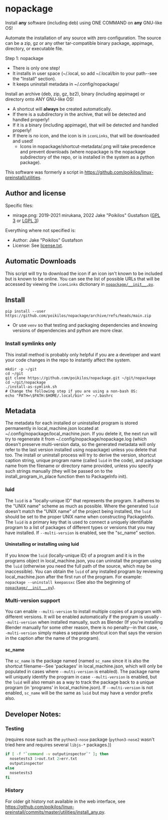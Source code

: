 # nopackage
Install **any** software (including deb) using ONE COMMAND on **any** GNU-like OS!

Automate the installation of any source with zero configuration. The
source can be a zip, gz or any other tar-compatible binary package,
appimage, directory, or executable file.

Step 1: nopackage <packagename>
- There is only one step!
- It installs in user space (~/.local, so add ~/.local/bin to your path--see the "Install" section).
- It keeps uninstall metadata in ~/.config/nopackage/

Install an archive (deb, zip, gz, bz2), binary (including appimage) or directory onto ANY GNU-like OS!
- A shortcut will **always** be created automatically.
- If there is a subdirectory in the archive, that will be detected and handled properly!
- If it is a binary (including appimage), that will be detected and handled properly!
- If there is no icon, and the icon is in `iconLinks`, that will be downloaded and used!
  - Icons in nopackage/shortcut-metadata/<luid>.png will take precedence and prevent downloads
    (where nopackage is the nopackage subdirectory of the repo, or is installed in the system as a python package).

This software was formerly a script in <https://github.com/poikilos/linux-preinstall/utilities>.


## Author and license
Specific files:
- mirage.png: 2019-2021 mirukana, 2022 Jake "Poikilos" Gustafson ([GPL 3](https://github.com/mirukana/mirage/blob/master/COPYING) or [LGPL 3](https://github.com/mirukana/mirage/blob/master/COPYING.LESSER))

Everything where not specified is:
- Author: Jake "Poikilos" Gustafson
- License: See [license.txt](license.txt).


## Automatic Downloads
This script will try to download the icon if an icon isn't known to be
included but is known to be online. You can see the list of possible
URLs that will be accessed by viewing the `iconLinks` dictionary in
[`nopackage/__init__.py`](nopackage/__init__.py).


## Install
```
pip install --user https://github.com/poikilos/nopackage/archive/refs/heads/main.zip
```
- Or use `venv` so that testing and packaging dependencies and knowing versions of dependencies and python are more clear.

### Install symlinks only
This install method is probably only helpful if you are a developer and
want your code changes in the repo to instantly affect the system.
```
mkdir -p ~/git
cd ~/git
git clone https://github.com/poikilos/nopackage.git ~/git/nopackage
cd ~/git/nopackage
./install-as-symlink.sh
# Change the following step if you are using a non-bash OS:
echo "PATH=\$PATH:$HOME/.local/bin" >> ~/.bashrc
```


## Metadata
The metadata for each installed or uninstalled program is stored
permanently in local_machine.json located at
~/.config/nopackage/local_machine.json. If you delete it, the next
run will try to regenerate it from
~/.config/nopackage/nopackage.log (which doesn't preserve
multi-version data, so the generated metadata will only refer to the
last version installed using nopackage) unless you delete that too.
The install or uninstall process will try to derive the version,
shortcut caption string, unique program name (called `luid` in the
code), and package name from the filename or directory name provided,
unless you specify such strings manually (they will be passed on to the
install_program_in_place function then to PackageInfo init).

### luid
The `luid` is a "locally-unique ID" that represents the program. It
adheres to the "UNIX name" scheme as much as possible. Where the
generated `luid` doesn't match the "UNIX name" of the project being
installed, the `luid` should be set to the proper UNIX name when
constructing PackageInfo. The `luid` is a primary key that is used to
connect a uniquely identifiable program to a list of packages of
different types or versions that you may have installed. If
`--multi-version` is enabled, see the "sc_name" section.

#### Uninstalling or installing using luid
If you know the `luid` (locally-unique ID) of a program and it is in the
programs object in local_machine.json, you can uninstall the program
using the `luid` (otherwise you need the full path of the source, which
may be inaccessible). You can obtain the `luid` of any installed program
by reviewing local_machine.json after the first run of the program. For
example: `nopackage --uninstall keepassxc` (See also the beginning of
[`nopackage/__init__.py`](nopackage/__init__.py)).

### Multi-version support
You can enable `--multi-version` to install multiple copies of a program
with different versions. It will be enabled automatically if the
program is usually `--multi-version` when installed manually, such as
Blender (If you're installing Blender manually for some other reason,
there is no penalty--in that case, `--multi-version` simply makes a
separate shortcut icon that says the version in the caption after the
name of the program).

#### sc_name
The `sc_name` is the package named (named `sc_name` since it is also the
shortcut filename--See 'packages' in local_machine.json, which will
only be populated in cases where `--multi-version` is enabled). The package
name will uniquely identify the program in case `--multi-version` is
enabled, but the `luid` will also remain as a way to track the package
back to a unique program (in 'programs' in local_machine.json). If
`--multi-version` is not enabled, `sc_name` will be the same as `luid`
but may have a vendor prefix also.


## Developer Notes:
### Testing
(requires nose such as the `python3-nose` package (`python3-nose2` wasn't tried here and requires several `libjs-*` packages.))
```bash
if [ -f "`command -v outputinspector`" ]; then
  nosetests3 1>out.txt 2>err.txt
  outputinspector
else
  nosetests3
fi
```

### History

For older git history not available in the web interface, see
<https://github.com/poikilos/linux-preinstall/commits/master/utilities/install_any.py>.
